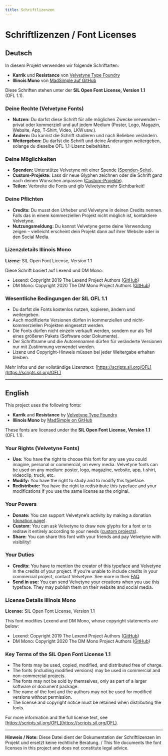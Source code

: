 ```yaml
---
title: Schriftlizenzen
---
```


# Schriftlizenzen / Font Licenses

## Deutsch

In diesem Projekt verwenden wir folgende Schriftarten:

- **Karrik** und **Resistance** von [Velvetyne Type Foundry](https://www.velvetyne.fr)  
- **Illinois Mono** von [MadSimple auf GitHub](https://www.github.com/MadSimple)  

Diese Schriften stehen unter der **SIL Open Font License, Version 1.1** (OFL 1.1).

### Deine Rechte (Velvetyne Fonts)

- **Nutzen:** Du darfst diese Schrift für alle möglichen Zwecke verwenden – privat oder kommerziell und auf jedem Medium (Poster, Logo, Magazin, Website, App, T‑Shirt, Video, LKW usw.).  
- **Ändern:** Du kannst die Schrift studieren und nach Belieben verändern.  
- **Weitergeben:** Du darfst die Schrift und deine Änderungen weitergeben, solange du dieselbe OFL 1.1-Lizenz beibehältst.

### Deine Möglichkeiten

- **Spenden:** Unterstütze Velvetyne mit einer Spende ([Spenden-Seite](https://www.velvetyne.fr/donate/)).  
- **Custom-Projekte:** Lass dir neue Glyphen zeichnen oder die Schrift ganz nach deinen Wünschen anpassen ([Custom-Projekte](https://www.velvetyne.fr/custom/)).  
- **Teilen:** Verbreite die Fonts und gib Velvetyne mehr Sichtbarkeit!

### Deine Pflichten

- **Credits:** Du musst den Urheber und Velvetyne in deinen Credits nennen. Falls das in einem kommerziellen Projekt nicht möglich ist, kontaktiere Velvetyne.  
- **Nutzungsmeldung:** Du kannst Velvetyne gerne deine Verwendung zeigen – vielleicht erscheint dein Projekt dann auf ihrer Website oder in den Social Media.

### Lizenzdetails Illinois Mono

**Lizenz:** SIL Open Font License, Version 1.1

Diese Schrift basiert auf Lexend und DM Mono:

- Lexend: Copyright 2019 The Lexend Project Authors ([GitHub](https://github.com/ThomasJockin/lexend))  
- DM Mono: Copyright 2020 The DM Mono Project Authors ([GitHub](https://www.github.com/googlefonts/dm-mono))

### Wesentliche Bedingungen der SIL OFL 1.1

- Du darfst die Fonts kostenlos nutzen, kopieren, ändern und weitergeben.  
- Auch modifizierte Versionen dürfen in kommerziellen und nicht-kommerziellen Projekten eingesetzt werden.  
- Die Fonts dürfen nicht einzeln verkauft werden, sondern nur als Teil eines größeren Pakets (Software oder Dokumente).  
- Der Schriftname und die Autorennamen dürfen für veränderte Versionen nur mit Zustimmung verwendet werden.  
- Lizenz und Copyright-Hinweis müssen bei jeder Weitergabe erhalten bleiben.

Mehr Infos und der vollständige Lizenztext: [https://scripts.sil.org/OFL](https://scripts.sil.org/OFL)

---

## English

This project uses the following fonts:

- **Karrik** and **Resistance** by [Velvetyne Type Foundry](https://www.velvetyne.fr)  
- **Illinois Mono** by [MadSimple on GitHub](https://www.github.com/MadSimple)  

These fonts are licensed under the **SIL Open Font License, Version 1.1** (OFL 1.1).

### Your Rights (Velvetyne Fonts)

- **Use:** You have the right to choose this font for any use you could imagine, personal or commercial, on every media. Velvetyne fonts can be used on any medium: poster, logo, magazine, website, app, t‑shirt, videoclip, truck, etc.  
- **Modify:** You have the right to study and to modify this typeface.  
- **Redistribute:** You have the right to redistribute this typeface and your modifications if you use the same license as the original.

### Your Powers

- **Donate:** You can support Velvetyne’s activity by making a donation ([donation page](https://www.velvetyne.fr/donate/)).  
- **Custom:** You can ask Velvetyne to draw new glyphs for a font or to redraw it entirely according to your needs ([custom projects](https://www.velvetyne.fr/custom/)).  
- **Share:** You can share this font with your friends and pay Velvetyne with visibility!

### Your Duties

- **Credits:** You have to mention the creator of this typeface and Velvetyne in the credits of your project. If you’re unable to include credits in your commercial project, contact Velvetyne. See more in their [FAQ](https://www.velvetyne.fr/faq/).  
- **Send in use:** You can send Velvetyne your creations when you use this typeface. They may publish them on their website and social media.

### License Details Illinois Mono

**License:** SIL Open Font License, Version 1.1

This font modifies Lexend and DM Mono, whose copyright statements are below:

- Lexend: Copyright 2019 The Lexend Project Authors ([GitHub](https://github.com/ThomasJockin/lexend))  
- DM Mono: Copyright 2020 The DM Mono Project Authors ([GitHub](https://www.github.com/googlefonts/dm-mono))

### Key Terms of the SIL Open Font License 1.1

- The fonts may be used, copied, modified, and distributed free of charge.  
- The fonts (including modified versions) may be used in commercial and non-commercial projects.  
- The fonts may not be sold by themselves, only as part of a larger software or document package.  
- The name of the font and the authors may not be used for modified versions without permission.  
- The license and copyright notice must be retained when distributing the fonts.

For more information and the full license text, see [https://scripts.sil.org/OFL](https://scripts.sil.org/OFL).

---

**Hinweis / Note:** Diese Datei dient der Dokumentation der Schriftlizenzen im Projekt und ersetzt keine rechtliche Beratung. / This file documents the font licenses in this project and does not constitute legal advice.
